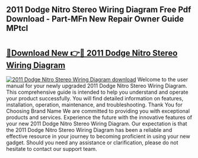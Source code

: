 ## 2011 Dodge Nitro Stereo Wiring Diagram Free Pdf Download - Part-MFn New Repair Owner Guide MPtcl

# <h2><a href="http://dfkpm03.blite.top/?on=2011+Dodge+Nitro+Stereo+Wiring+Diagram">🔗Download New 👉🔴 2011 Dodge Nitro Stereo Wiring Diagram</a></h2>

[![2011 Dodge Nitro Stereo Wiring Diagram download](https://i.imgur.com/lujVjoI.png)](http://dfkpm03.blite.top/?on=2011+Dodge+Nitro+Stereo+Wiring+Diagram)
Welcome to the user manual for your newly upgraded 2011 Dodge Nitro Stereo Wiring Diagram. This comprehensive guide is intended to help you understand and operate your product successfully. You will find detailed information on features, installation, operation, maintenance, and troubleshooting. Thank You for Choosing Brand Name We are committed to providing you with exceptional products and services. Experience the future with the innovative features of your new 2011 Dodge Nitro Stereo Wiring Diagram. Our expectation is that the 2011 Dodge Nitro Stereo Wiring Diagram has been a reliable and effective resource in your journey to becoming proficient in using your new gadget. Should you need any assistance or clarification, please do not hesitate to contact our support team.
